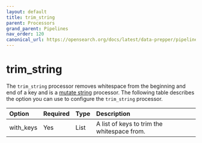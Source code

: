 ```yaml
---
layout: default
title: trim_string
parent: Processors
grand_parent: Pipelines
nav_order: 120
canonical_url: https://opensearch.org/docs/latest/data-prepper/pipelines/configuration/processors/trim-string/
---
```


# trim_string

The `trim_string` processor removes whitespace from the beginning and end of a key and is a [mutate string](https://github.com/opensearch-project/data-prepper/tree/main/data-prepper-plugins/mutate-string-processors#mutate-string-processors) processor. The following table describes the option you can use to configure the `trim_string` processor.

Option | Required | Type | Description
:--- | :--- | :--- | :---
with_keys | Yes | List | A list of keys to trim the whitespace from.

<!---## Configuration

Content will be added to this section.

## Metrics

Content will be added to this section.--->